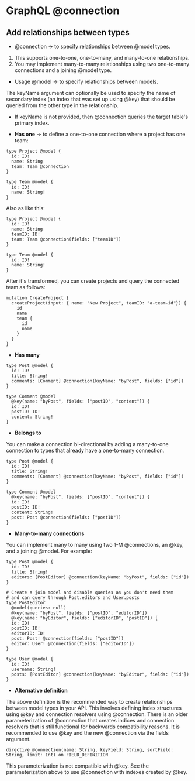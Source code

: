 # GraphQL @connection

## Add relationships between types

- @connection -> to specify relationships between @model types.

1. This supports one-to-one, one-to-many, and many-to-one relationships.
2. You may implement many-to-many relationships using two one-to-many connections and a joining @model type.

- Usage @model -> to specify relationships between models.

The keyName argument can optionally be used to specify the name of secondary index (an index that was set up using @key) that should be queried from the other type in the relationship.

- If keyName is not provided, then @connection queries the target table's primary index.

- **Has one** -> to define a one-to-one connection where a project has one team:

```
type Project @model {
  id: ID!
  name: String
  team: Team @connection
}

type Team @model {
  id: ID!
  name: String!
}
```

Also as like this:

```
type Project @model {
  id: ID!
  name: String
  teamID: ID!
  team: Team @connection(fields: ["teamID"])
}

type Team @model {
  id: ID!
  name: String!
}
```


After it's transformed, you can create projects and query the connected team as follows:

```
mutation CreateProject {
  createProject(input: { name: "New Project", teamID: "a-team-id"}) {
    id
    name
    team {
      id
      name
    }
  }
}
```


- **Has many**


```
type Post @model {
  id: ID!
  title: String!
  comments: [Comment] @connection(keyName: "byPost", fields: ["id"])
}

type Comment @model
  @key(name: "byPost", fields: ["postID", "content"]) {
  id: ID!
  postID: ID!
  content: String!
}
```

- **Belongs to**

You can make a connection bi-directional by adding a many-to-one connection to types that already have a one-to-many connection. 


```
type Post @model {
  id: ID!
  title: String!
  comments: [Comment] @connection(keyName: "byPost", fields: ["id"])
}

type Comment @model
  @key(name: "byPost", fields: ["postID", "content"]) {
  id: ID!
  postID: ID!
  content: String!
  post: Post @connection(fields: ["postID"])
}
```

- **Many-to-many connections**

You can implement many to many using two 1-M @connections, an @key, and a joining @model. For example:

  
```
type Post @model {
  id: ID!
  title: String!
  editors: [PostEditor] @connection(keyName: "byPost", fields: ["id"])
}

# Create a join model and disable queries as you don't need them
# and can query through Post.editors and User.posts
type PostEditor
  @model(queries: null)
  @key(name: "byPost", fields: ["postID", "editorID"])
  @key(name: "byEditor", fields: ["editorID", "postID"]) {
  id: ID!
  postID: ID!
  editorID: ID!
  post: Post! @connection(fields: ["postID"])
  editor: User! @connection(fields: ["editorID"])
}

type User @model {
  id: ID!
  username: String!
  posts: [PostEditor] @connection(keyName: "byEditor", fields: ["id"])
}
```

- **Alternative definition**

The above definition is the recommended way to create relationships between model types in your API. This involves defining index structures using @key and connection resolvers using @connection. There is an older parameterization of @connection that creates indices and connection resolvers that is still functional for backwards compatibility reasons. It is recommended to use @key and the new @connection via the fields argument.

```
directive @connection(name: String, keyField: String, sortField: String, limit: Int) on FIELD_DEFINITION
```

This parameterization is not compatible with @key. See the parameterization above to use @connection with indexes created by @key.
